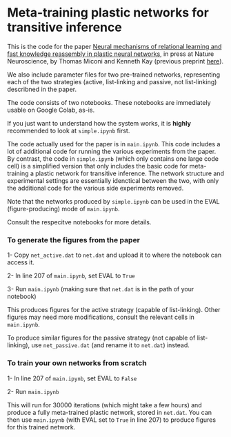 # Meta-training plastic networks for transitive inference

This is the code for the paper [Neural mechanisms of relational learning and fast knowledge reassembly in plastic neural networks](https://github.com/ThomasMiconi/TransitiveInference/blob/main/TI_Short.pdf), in press at Nature Neuroscience, by Thomas Miconi and Kenneth Kay (previous preprint [here](https://www.biorxiv.org/content/10.1101/2023.07.27.550739)).

We also include parameter files for two pre-trained networks, representing each of the two strategies (active, list-linking and passive, not list-linking) describned in the paper.

The code consists of two notebooks. These notebooks are immediately usable on Google Colab, as-is.

If you just want to understand how the system works, it is **highly** recommended to look at `simple.ipynb` first. 

The code actually used for the paper is in `main.ipynb`. This code includes a lot of additional code for running the various experiments from the paper. By contrast, the code in `simple.ipynb` (which only contains one large code cell) is a simplified version that only includes the basic code for meta-training a plastic network for transitive inference. The network structure and experimental settings are essentially idenctical between the two, with only the additional code for the various side experiments removed.

Note that the networks produced by `simple.ipynb` can be used in the EVAL (figure-producing) mode of `main.ipynb`.

Consult the respecitve notebooks for more details.

### To generate the figures from the paper

1- Copy `net_active.dat` to `net.dat` and upload it to where the notebook can access it.

2- In line 207 of `main.ipynb`, set EVAL to `True`

3- Run `main.ipynb` (making sure that `net.dat` is in the path of your notebook)

This produces figures for the active strategy (capable of list-linking). Other figures may need more modifications, consult the relevant cells in `main.ipynb`. 

To produce similar figures for the passive strategy (not capable of list-linking), use `net_passive.dat` (and rename it to `net.dat`) instead.

### To train your own networks from scratch

1- In line 207 of `main.ipynb`, set EVAL to `False`

2- Run `main.ipynb` 

This will run for 30000 iterations (which might take a few hours) and produce a fully meta-trained plastic network, stored in `net.dat`. You can then use `main.ipynb` (with EVAL set to `True` in line 207) to produce figures for this trained network.

